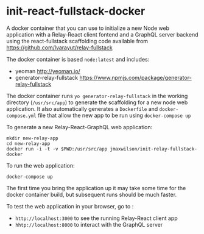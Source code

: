 # init-react-fullstack-docker

A docker container that you can use to initialize a new Node web application with a Relay-React client fontend and a GraphQL server backend using the react-fullstack scaffolding code available from https://github.com/lvarayut/relay-fullstack

The docker container is based `node:latest` and includes:

- yeoman http://yeoman.io/
- generator-relay-fullstack https://www.npmjs.com/package/generator-relay-fullstack

The docker container runs `yo generator-relay-fullstack` in the working directory (`/usr/src/app`) to generate the scaffolding for a new node web application. It also automatically generates a `Dockerfile` and `docker-compose.yml` file that allow the new app to be run using `docker-compose up`

To generate a new Relay-React-GraphQL web application:

```
mkdir new-relay-app
cd new-relay-app
docker run -i -t -v $PWD:/usr/src/app jmaxwilson/init-relay-fullstack-docker
```
To run the web application:

```
docker-compose up
```

The first time you bring the application up it may take some time for the docker container build, but subsequent runs should be much faster.

To test the web application in your browser, go to :

- `http://localhost:3000` to see the running Relay-React client app
- `hhtp://localhost:8000` to interact with the GraphQL server

 
